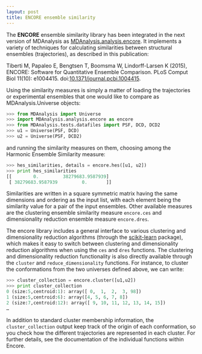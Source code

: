 ```yaml
---
layout: post
title: ENCORE ensemble similarity
---
```


The **ENCORE** ensemble similarity library has been integrated in the next
version of MDAnalysis
as
[MDAnalysis.analysis.encore](http://www.mdanalysis.org/mdanalysis/documentation_pages/analysis/encore.html).
It implements a variety of techniques for calculating similarities between
structural ensembles (trajectories), as described in this publication:

Tiberti M, Papaleo E, Bengtsen T, Boomsma W, Lindorff-Larsen K (2015), ENCORE:
Software for Quantitative Ensemble Comparison. PLoS Comput Biol 11(10):
e1004415.
doi:[10.1371/journal.pcbi.1004415](http://doi.org/10.1371/journal.pcbi.1004415).

Using the similarity measures is simply a matter of loading the trajectories or
experimental ensembles that one would like to compare as MDAnalysis.Universe
objects:

```python
>>> from MDAnalysis import Universe
>>> import MDAnalysis.analysis.encore as encore
>>> from MDAnalysis.tests.datafiles import PSF, DCD, DCD2
>>> u1 = Universe(PSF, DCD)
>>> u2 = Universe(PSF, DCD2)
```

and running the similarity measures on them, choosing among the Harmonic
Ensemble Similarity measure:

```python
>>> hes_similarities, details = encore.hes([u1, u2])
>>> print hes_similarities
[[        0.         38279683.9587939]
 [ 38279683.9587939         0.       ]]
```

Similarities are written in a square symmetric matrix having the same dimensions
and ordering as the input list, with each element being the similarity value for
a pair of the input ensembles. Other available measures are the clustering
ensemble similarity measure `encore.ces` and dimensionality reduction ensemble
measure `encore.dres`.

The encore library includes a general interface to various clustering and
dimensionality reduction algorithms (through
the [scikit-learn](http://scikit-learn.org/) package), which makes it easy to
switch between clustering and dimensionality reduction algorithms when using the
`ces` and `dres` functions. The clustering and dimensionality reduction
functionality is also directly available through the `cluster` and
`reduce_dimensionality` functions. For instance, to cluster the conformations
from the two universes defined above, we can write:

```python
>>> cluster_collection = encore.cluster([u1,u2])
>>> print cluster_collection
0 (size:5,centroid:1): array([ 0,  1,  2,  3, 98])
1 (size:5,centroid:6): array([4, 5, 6, 7, 8])
2 (size:7,centroid:12): array([ 9, 10, 11, 12, 13, 14, 15])
…
```

In addition to standard cluster membership information, the `cluster_collection`
output keep track of the origin of each conformation, so you check how the
different trajectories are represented in each cluster. For further details, see
the documentation of the individual functions within Encore.
